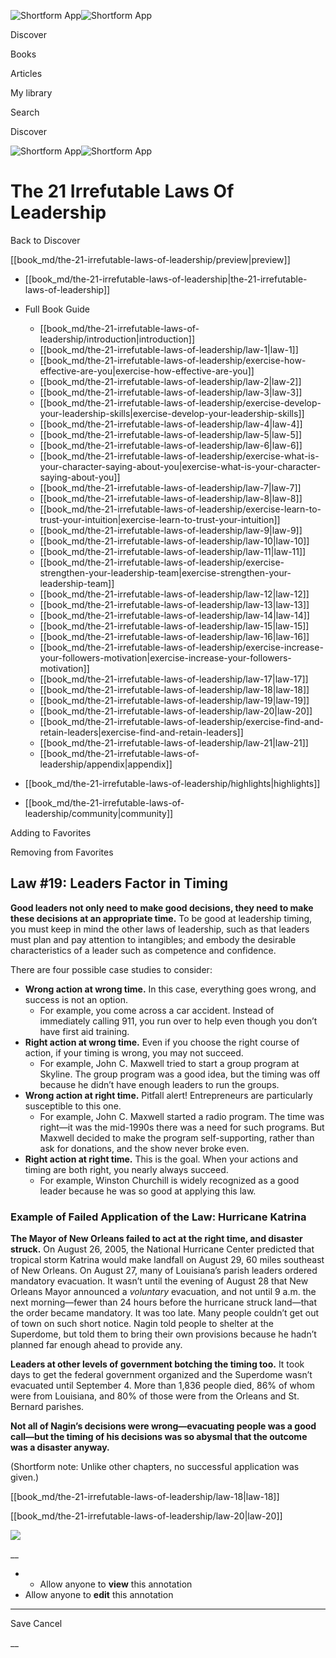 ![Shortform App](/img/logo.36a2399e.svg)![Shortform App](/img/logo-dark.70c1b072.svg)

Discover

Books

Articles

My library

Search

Discover

![Shortform App](/img/logo.36a2399e.svg)![Shortform App](/img/logo-dark.70c1b072.svg)

# The 21 Irrefutable Laws Of Leadership

Back to Discover

[[book_md/the-21-irrefutable-laws-of-leadership/preview|preview]]

  * [[book_md/the-21-irrefutable-laws-of-leadership|the-21-irrefutable-laws-of-leadership]]
  * Full Book Guide

    * [[book_md/the-21-irrefutable-laws-of-leadership/introduction|introduction]]
    * [[book_md/the-21-irrefutable-laws-of-leadership/law-1|law-1]]
    * [[book_md/the-21-irrefutable-laws-of-leadership/exercise-how-effective-are-you|exercise-how-effective-are-you]]
    * [[book_md/the-21-irrefutable-laws-of-leadership/law-2|law-2]]
    * [[book_md/the-21-irrefutable-laws-of-leadership/law-3|law-3]]
    * [[book_md/the-21-irrefutable-laws-of-leadership/exercise-develop-your-leadership-skills|exercise-develop-your-leadership-skills]]
    * [[book_md/the-21-irrefutable-laws-of-leadership/law-4|law-4]]
    * [[book_md/the-21-irrefutable-laws-of-leadership/law-5|law-5]]
    * [[book_md/the-21-irrefutable-laws-of-leadership/law-6|law-6]]
    * [[book_md/the-21-irrefutable-laws-of-leadership/exercise-what-is-your-character-saying-about-you|exercise-what-is-your-character-saying-about-you]]
    * [[book_md/the-21-irrefutable-laws-of-leadership/law-7|law-7]]
    * [[book_md/the-21-irrefutable-laws-of-leadership/law-8|law-8]]
    * [[book_md/the-21-irrefutable-laws-of-leadership/exercise-learn-to-trust-your-intuition|exercise-learn-to-trust-your-intuition]]
    * [[book_md/the-21-irrefutable-laws-of-leadership/law-9|law-9]]
    * [[book_md/the-21-irrefutable-laws-of-leadership/law-10|law-10]]
    * [[book_md/the-21-irrefutable-laws-of-leadership/law-11|law-11]]
    * [[book_md/the-21-irrefutable-laws-of-leadership/exercise-strengthen-your-leadership-team|exercise-strengthen-your-leadership-team]]
    * [[book_md/the-21-irrefutable-laws-of-leadership/law-12|law-12]]
    * [[book_md/the-21-irrefutable-laws-of-leadership/law-13|law-13]]
    * [[book_md/the-21-irrefutable-laws-of-leadership/law-14|law-14]]
    * [[book_md/the-21-irrefutable-laws-of-leadership/law-15|law-15]]
    * [[book_md/the-21-irrefutable-laws-of-leadership/law-16|law-16]]
    * [[book_md/the-21-irrefutable-laws-of-leadership/exercise-increase-your-followers-motivation|exercise-increase-your-followers-motivation]]
    * [[book_md/the-21-irrefutable-laws-of-leadership/law-17|law-17]]
    * [[book_md/the-21-irrefutable-laws-of-leadership/law-18|law-18]]
    * [[book_md/the-21-irrefutable-laws-of-leadership/law-19|law-19]]
    * [[book_md/the-21-irrefutable-laws-of-leadership/law-20|law-20]]
    * [[book_md/the-21-irrefutable-laws-of-leadership/exercise-find-and-retain-leaders|exercise-find-and-retain-leaders]]
    * [[book_md/the-21-irrefutable-laws-of-leadership/law-21|law-21]]
    * [[book_md/the-21-irrefutable-laws-of-leadership/appendix|appendix]]
  * [[book_md/the-21-irrefutable-laws-of-leadership/highlights|highlights]]
  * [[book_md/the-21-irrefutable-laws-of-leadership/community|community]]



Adding to Favorites 

Removing from Favorites 

## Law #19: Leaders Factor in Timing

**Good leaders not only need to make good decisions, they need to make these decisions at an appropriate time.** To be good at leadership timing, you must keep in mind the other laws of leadership, such as that leaders must plan and pay attention to intangibles; and embody the desirable characteristics of a leader such as competence and confidence.

There are four possible case studies to consider:

  * **Wrong action at wrong time.** In this case, everything goes wrong, and success is not an option.
    * For example, you come across a car accident. Instead of immediately calling 911, you run over to help even though you don’t have first aid training.
  * **Right action at wrong time.** Even if you choose the right course of action, if your timing is wrong, you may not succeed.
    * For example, John C. Maxwell tried to start a group program at Skyline. The group program was a good idea, but the timing was off because he didn’t have enough leaders to run the groups.
  * **Wrong action at right time.** Pitfall alert! Entrepreneurs are particularly susceptible to this one.
    * For example, John C. Maxwell started a radio program. The time was right—it was the mid-1990s there was a need for such programs. But Maxwell decided to make the program self-supporting, rather than ask for donations, and the show never broke even.
  * **Right action at right time.** This is the goal. When your actions and timing are both right, you nearly always succeed.
    * For example, Winston Churchill is widely recognized as a good leader because he was so good at applying this law.



### Example of Failed Application of the Law: Hurricane Katrina

**The Mayor of New Orleans failed to act at the right time, and disaster struck.** On August 26, 2005, the National Hurricane Center predicted that tropical storm Katrina would make landfall on August 29, 60 miles southeast of New Orleans. On August 27, many of Louisiana’s parish leaders ordered mandatory evacuation. It wasn’t until the evening of August 28 that New Orleans Mayor announced a _voluntary_ evacuation, and not until 9 a.m. the next morning—fewer than 24 hours before the hurricane struck land—that the order became mandatory. It was too late. Many people couldn’t get out of town on such short notice. Nagin told people to shelter at the Superdome, but told them to bring their own provisions because he hadn’t planned far enough ahead to provide any.

**Leaders at other levels of government botching the timing too.** It took days to get the federal government organized and the Superdome wasn’t evacuated until September 4. More than 1,836 people died, 86% of whom were from Louisiana, and 80% of those were from the Orleans and St. Bernard parishes.

**Not all of Nagin’s decisions were wrong—evacuating people was a good call—but the timing of his decisions was so abysmal that the outcome was a disaster anyway.**

(Shortform note: Unlike other chapters, no successful application was given.)

[[book_md/the-21-irrefutable-laws-of-leadership/law-18|law-18]]

[[book_md/the-21-irrefutable-laws-of-leadership/law-20|law-20]]

![](https://bat.bing.com/action/0?ti=56018282&Ver=2&mid=969d5266-0b62-4fd4-a181-a58182ea6c9e&sid=f30c5e70639211ee87d33f0876d93783&vid=f30c9700639211eeb3a75d830392c94f&vids=0&msclkid=N&pi=0&lg=en-US&sw=800&sh=600&sc=24&nwd=1&tl=Shortform%20%7C%20Book&p=https%3A%2F%2Fwww.shortform.com%2Fapp%2Fbook%2Fthe-21-irrefutable-laws-of-leadership%2Flaw-19&r=&lt=316&evt=pageLoad&sv=1&rn=968896)

__

  *   * Allow anyone to **view** this annotation
  * Allow anyone to **edit** this annotation



* * *

Save Cancel

__




